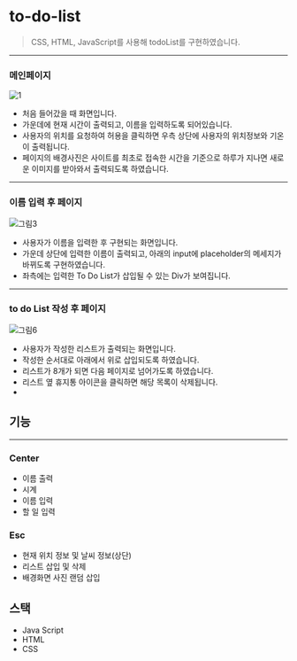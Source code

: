 # to-do-list
> CSS, HTML, JavaScript를 사용해 todoList를 구현하였습니다.
------------------------------
### 메인페이지
![1](https://user-images.githubusercontent.com/90734058/138466114-c6bdcc2f-8a96-4f0d-b757-58dbdc3b8d97.png)
+ 처음 들어갔을 때 화면입니다.
 + 가운데에 현재 시간이 출력되고, 이름을 입력하도록 되어있습니다.
 + 사용자의 위치를 요청하여 허용을 클릭하면 우측 상단에 사용자의 위치정보와 기온이 출력됩니다.
 + 페이지의 배경사진은 사이트를 최초로 접속한 시간을 기준으로 하루가 지나면 새로운 이미지를 받아와서 출력되도록 하였습니다.
--------------------------------
### 이름 입력 후 페이지
![그림3](https://user-images.githubusercontent.com/90734058/138468059-6ce2f464-4d4e-4525-9d46-6194554fe2d7.png)
+ 사용자가 이름을 입력한 후 구현되는 화면입니다.
 + 가운데 상단에 입력한 이름이 출력되고, 아래의 input에 placeholder의 메세지가 바뀌도록 구현하였습니다.
 + 좌측에는 입력한 To Do List가 삽입될 수 있는 Div가 보여집니다.
-----------------------------------
### to do List 작성 후 페이지
![그림6](https://user-images.githubusercontent.com/90734058/138469676-c469b4a4-7c91-41b5-ad27-4255707f8c76.png)
+ 사용자가 작성한 리스트가 출력되는 화면입니다.
 + 작성한 순서대로 아래에서 위로 삽입되도록 하였습니다.
 + 리스트가 8개가 되면 다음 페이지로 넘어가도록 하였습니다.
 + 리스트 옆 휴지통 아이콘을 클릭하면 해당 목록이 삭제됩니다.
 + 
## 기능
---------------------------
### Center
+ 이름 출력
+ 시계
+ 이름 입력
+ 할 일 입력

### Esc
+ 현재 위치 정보 및 날씨 정보(상단)
+ 리스트 삽입 및 삭제
+ 배경화면 사진 랜덤 삽입

## 스택
+ Java Script
+ HTML
+ CSS
